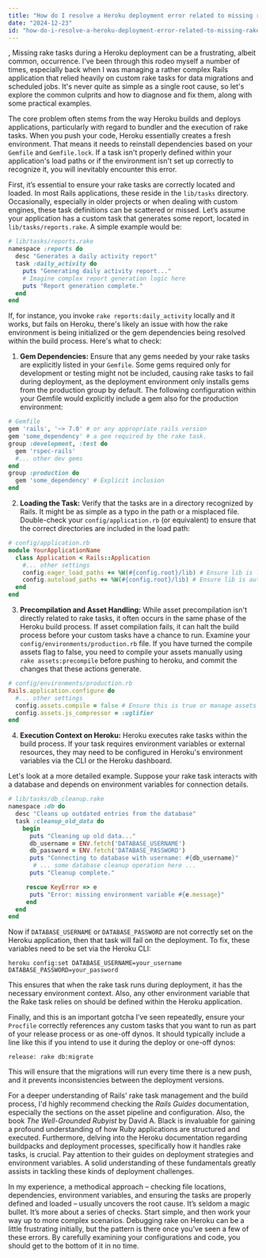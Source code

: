 ```yaml
---
title: "How do I resolve a Heroku deployment error related to missing rake tasks?"
date: "2024-12-23"
id: "how-do-i-resolve-a-heroku-deployment-error-related-to-missing-rake-tasks"
---
```


,  Missing rake tasks during a Heroku deployment can be a frustrating, albeit common, occurrence. I've been through this rodeo myself a number of times, especially back when I was managing a rather complex Rails application that relied heavily on custom rake tasks for data migrations and scheduled jobs. It's never quite as simple as a single root cause, so let's explore the common culprits and how to diagnose and fix them, along with some practical examples.

The core problem often stems from the way Heroku builds and deploys applications, particularly with regard to bundler and the execution of rake tasks. When you push your code, Heroku essentially creates a fresh environment. That means it needs to reinstall dependencies based on your `Gemfile` and `Gemfile.lock`. If a task isn't properly defined within your application's load paths or if the environment isn't set up correctly to recognize it, you will inevitably encounter this error.

First, it’s essential to ensure your rake tasks are correctly located and loaded. In most Rails applications, these reside in the `lib/tasks` directory. Occasionally, especially in older projects or when dealing with custom engines, these task definitions can be scattered or missed. Let’s assume your application has a custom task that generates some report, located in `lib/tasks/reports.rake`. A simple example would be:

```ruby
# lib/tasks/reports.rake
namespace :reports do
  desc "Generates a daily activity report"
  task :daily_activity do
    puts "Generating daily activity report..."
    # Imagine complex report generation logic here
    puts "Report generation complete."
  end
end
```

If, for instance, you invoke `rake reports:daily_activity` locally and it works, but fails on Heroku, there's likely an issue with how the rake environment is being initialized or the gem dependencies being resolved within the build process. Here's what to check:

1. **Gem Dependencies:** Ensure that any gems needed by your rake tasks are explicitly listed in your `Gemfile`. Some gems required only for development or testing might not be included, causing rake tasks to fail during deployment, as the deployment environment only installs gems from the production group by default. The following configuration within your Gemfile would explicitly include a gem also for the production environment:

```ruby
# Gemfile
gem 'rails', '~> 7.0' # or any appropriate rails version
gem 'some_dependency' # a gem required by the rake task.
group :development, :test do
  gem 'rspec-rails'
  #... other dev gems
end
group :production do
  gem 'some_dependency' # Explicit inclusion
end

```
2. **Loading the Task:** Verify that the tasks are in a directory recognized by Rails. It might be as simple as a typo in the path or a misplaced file. Double-check your `config/application.rb` (or equivalent) to ensure that the correct directories are included in the load path:
```ruby
# config/application.rb
module YourApplicationName
  class Application < Rails::Application
    #... other settings
    config.eager_load_paths += %W(#{config.root}/lib) # Ensure lib is loaded.
    config.autoload_paths += %W(#{config.root}/lib) # Ensure lib is autoloaded
  end
end
```

3. **Precompilation and Asset Handling:** While asset precompilation isn't directly related to rake tasks, it often occurs in the same phase of the Heroku build process. If asset compilation fails, it can halt the build process before your custom tasks have a chance to run. Examine your `config/environments/production.rb` file. If you have turned the compile assets flag to false, you need to compile your assets manually using `rake assets:precompile` before pushing to heroku, and commit the changes that these actions generate.
```ruby
# config/environments/production.rb
Rails.application.configure do
  #... other settings
  config.assets.compile = false # Ensure this is true or manage assets manually.
  config.assets.js_compressor = :uglifier
end
```
4. **Execution Context on Heroku:** Heroku executes rake tasks within the build process. If your task requires environment variables or external resources, they may need to be configured in Heroku's environment variables via the CLI or the Heroku dashboard.

Let's look at a more detailed example. Suppose your rake task interacts with a database and depends on environment variables for connection details.

```ruby
# lib/tasks/db_cleanup.rake
namespace :db do
  desc "Cleans up outdated entries from the database"
  task :cleanup_old_data do
    begin
      puts "Cleaning up old data..."
      db_username = ENV.fetch('DATABASE_USERNAME')
      db_password = ENV.fetch('DATABASE_PASSWORD')
      puts "Connecting to database with username: #{db_username}"
       # ... some database cleanup operation here ...
      puts "Cleanup complete."

     rescue KeyError => e
      puts "Error: missing environment variable #{e.message}"
     end
  end
end
```

Now if `DATABASE_USERNAME` or `DATABASE_PASSWORD` are not correctly set on the Heroku application, then that task will fail on the deployment. To fix, these variables need to be set via the Heroku CLI:

`heroku config:set DATABASE_USERNAME=your_username DATABASE_PASSWORD=your_password`

This ensures that when the rake task runs during deployment, it has the necessary environment context. Also, any other environment variable that the Rake task relies on should be defined within the Heroku application.

Finally, and this is an important gotcha I’ve seen repeatedly, ensure your `Procfile` correctly references any custom tasks that you want to run as part of your release process or as one-off dynos. It should typically include a line like this if you intend to use it during the deploy or one-off dynos:

`release: rake db:migrate`

This will ensure that the migrations will run every time there is a new push, and it prevents inconsistencies between the deployment versions.

For a deeper understanding of Rails' rake task management and the build process, I'd highly recommend checking the *Rails Guides* documentation, especially the sections on the asset pipeline and configuration. Also, the book *The Well-Grounded Rubyist* by David A. Black is invaluable for gaining a profound understanding of how Ruby applications are structured and executed. Furthermore, delving into the Heroku documentation regarding buildpacks and deployment processes, specifically how it handles rake tasks, is crucial. Pay attention to their guides on deployment strategies and environment variables. A solid understanding of these fundamentals greatly assists in tackling these kinds of deployment challenges.

In my experience, a methodical approach – checking file locations, dependencies, environment variables, and ensuring the tasks are properly defined and loaded – usually uncovers the root cause. It’s seldom a magic bullet. It’s more about a series of checks. Start simple, and then work your way up to more complex scenarios. Debugging rake on Heroku can be a little frustrating initially, but the pattern is there once you've seen a few of these errors. By carefully examining your configurations and code, you should get to the bottom of it in no time.
